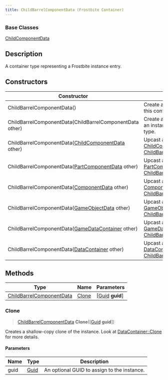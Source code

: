 ```yaml
---
title: ChildBarrelComponentData (Frostbite Container)
---
```

### Base Classes

[ChildComponentData](ChildComponentData)

## Description

A container type representing a Frostbite instance entry.

## Constructors

| Constructor                                                                         | Description                                                                                                                             |
| ----------------------------------------------------------------------------------- | --------------------------------------------------------------------------------------------------------------------------------------- |
| ChildBarrelComponentData()                                                          | Create a new instance of this container type.                                                                                           |
| ChildBarrelComponentData(ChildBarrelComponentData other)                            | Create a reference copy of an instance of the same type.                                                                                |
| ChildBarrelComponentData([ChildComponentData](ChildComponentData) other)            | Upcast an instance of type [ChildComponentData](ChildComponentData) to [ChildBarrelComponentData](ChildBarrelComponentData).            |
| ChildBarrelComponentData([PartComponentData](PartComponentData) other)              | Upcast an instance of type [PartComponentData](PartComponentData) to [ChildBarrelComponentData](ChildBarrelComponentData).              |
| ChildBarrelComponentData([ComponentData](ComponentData) other)                      | Upcast an instance of type [ComponentData](ComponentData) to [ChildBarrelComponentData](ChildBarrelComponentData).                      |
| ChildBarrelComponentData([GameObjectData](GameObjectData) other)                    | Upcast an instance of type [GameObjectData](GameObjectData) to [ChildBarrelComponentData](ChildBarrelComponentData).                    |
| ChildBarrelComponentData([GameDataContainer](GameDataContainer) other)              | Upcast an instance of type [GameDataContainer](GameDataContainer) to [ChildBarrelComponentData](ChildBarrelComponentData).              |
| ChildBarrelComponentData([DataContainer](/vext/ref/cls/shr/datacontainer) other) | Upcast an instance of type [DataContainer](/vext/ref/cls/shr/datacontainer) to [ChildBarrelComponentData](ChildBarrelComponentData). |

## Methods

| Type                                                 | Name            | Parameters                                     |
| ---------------------------------------------------- | --------------- | ---------------------------------------------- |
| [ChildBarrelComponentData](ChildBarrelComponentData) | [Clone](#clone) | \[[Guid](/vext/ref/cls/shr/guid) **guid**\] |

### Clone

> [ChildBarrelComponentData](ChildBarrelComponentData) **Clone**(\[[Guid](/vext/ref/cls/shr/guid) **guid**\])

Creates a shallow-copy clone of the instance. Look at [DataContainer::Clone](/vext/ref/cls/shr/datacontainer#clone) for more details.

#### Parameters

| Name | Type         | Description                                 |
| ---- | ------------ | ------------------------------------------- |
| guid | [Guid](Guid) | An optional GUID to assign to the instance. |
